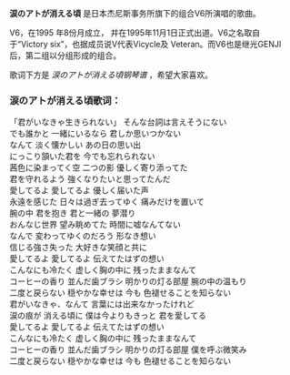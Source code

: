 

**涙のアトが消える頃** 是日本杰尼斯事务所旗下的组合V6所演唱的歌曲。  
  
V6，在1995 年8份月成立， 并在1995年11月1日正式出道。V6之名取自于“Victory six”，也据成员说V代表Vicycle及
Veteran。而V6也是继光GENJI后，第二组以分组形成的组合。  
  
歌词下方是 _涙のアトが消える頃钢琴谱_ ，希望大家喜欢。

### 涙のアトが消える頃歌词：

「君がいなきゃ生きられない」 そんな台詞は言えそうにない  
でも誰かと 一緒にいるなら 君しか思いつかない  
なんて 淡く懐かしい あの日の思い出  
にっこり頷いた君を 今でも忘れられない  
茜色に染まってく空 二つの影 優しく寄り添ってた  
君を守れるよう 強くなりたいと思ってたんだ  
愛してるよ 愛してるよ 優しく届いた声  
永遠を感じた 日々は過ぎ去ってゆく 痛みだけを置いて  
腕の中 君を抱き 君と一緒の 夢潜り  
おんなじ世界 望み眺めてた 時間に嘘なんてない  
なんで 変わってゆくのだろう 形なき想い  
信じる強さ失った 大好きな笑顔と共に  
愛してるよ 愛してるよ 伝えてたはずの想い  
こんなにも冷たく 虚しく胸の中に 残ったままなんて  
コーヒーの香り 並んだ歯ブラシ 明かりの灯る部屋 腕の中の温もり  
二度と戻らない 穏やかな幸せは 今も 色褪せることを知らない  
君がいなきゃ、なんて 言葉には出来なかったけれど  
涙の痕が 消える頃に 僕は今よりもきっと 君を愛してる  
愛してるよ 愛してるよ 伝えてたはずの想い  
こんなにも冷たく 虚しく胸の中に 残ったままなんて  
コーヒーの香り 並んだ歯ブラシ 明かりの灯る部屋 僕を呼ぶ微笑み  
二度と戻らない 穏やかな幸せは 今も 色褪せることを知らない

